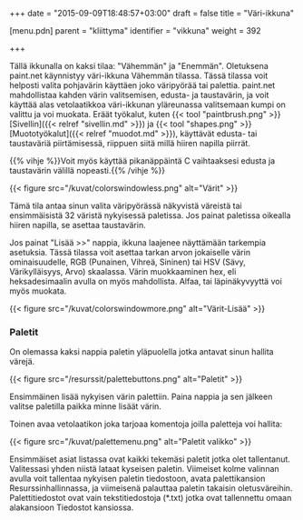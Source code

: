 +++
date = "2015-09-09T18:48:57+03:00"
draft = false
title = "Väri-ikkuna"

[menu.pdn]
    parent = "kliittyma"
    identifier = "vikkuna"
    weight = 392

+++

Tällä ikkunalla on kaksi tilaa: "Vähemmän" ja "Enemmän". Oletuksena paint.net käynnistyy väri-ikkuna Vähemmän tilassa. Tässä tilassa voit helposti
valita pohjavärin käyttäen joko väripyörää tai palettia. paint.net mahdollistaa kahden värin valitsemisen, edusta- ja taustavärin, ja voit käyttää
alas vetolaatikkoa väri-ikkunan yläreunassa valitsemaan kumpi on valittu ja voi muokata. Eräät työkalut, kuten
{{< tool "paintbrush.png" >}}[Sivellin]({{< relref "sivellin.md" >}}) ja {{< tool "shapes.png" >}}[Muototyökalut]({{< relref "muodot.md" >}}),
käyttävät edusta- tai taustaväriä piirtämisessä, riippuen siitä millä hiiren napilla piirrät.

{{% vihje %}}Voit myös käyttää pikanäppäintä C vaihtaaksesi edusta ja taustavärin välillä nopeasti.{{% /vihje %}}

{{< figure src="/kuvat/colorswindowless.png" alt="Värit" >}}

Tämä tila antaa sinun valita väripyörässä näkyvistä väreistä tai ensimmäisistä 32 väristä nykyisessä paletissa. Jos painat paletissa oikealla
hiiren napilla, se asettaa taustavärin.

Jos painat "Lisää &gt;&gt;" nappia, ikkuna laajenee näyttämään tarkempia asetuksia. Tässä tilassa voit asettaa tarkan arvon jokaiselle värin
ominaisuudelle, RGB (Punainen, Vihreä, Sininen) tai HSV (Sävy, Värikylläisyys, Arvo) skaalassa. Värin muokkaaminen hex, eli heksadesimaalin
avulla on myös mahdollista. Alfaa, tai läpinäkyvyyttä voi myös muokata.

{{< figure src="/kuvat/colorswindowmore.png" alt="Värit-Lisää" >}}

### Paletit

On olemassa kaksi nappia paletin yläpuolella jotka antavat sinun hallita värejä.

{{< figure src="/resurssit/palettebuttons.png" alt="Paletit" >}}

Ensimmäinen lisää nykyisen värin palettiin. Paina nappia ja sen jälkeen valitse paletilla paikka minne lisäät värin.

Toinen avaa vetolaatikon joka tarjoaa komentoja joilla paletteja voi hallita:

{{< figure src="/kuvat/palettemenu.png" alt="Paletit valikko" >}}

Ensimmäiset asiat listassa ovat kaikki tekemäsi paletit jotka olet tallentanut. Valitessasi yhden niistä lataat kyseisen paletin. Viimeiset
kolme valinnan avulla voit tallentaa nykyisen paletin tiedostoon, avata palettikansion Resurssinhallinnassa, ja viimeisenä palauttaa paletin
takaisin oletusväreihin. Palettitiedostot ovat vain tekstitiedostoja (*.txt) jotka ovat tallennettu omaan alakansioon Tiedostot kansiossa.
